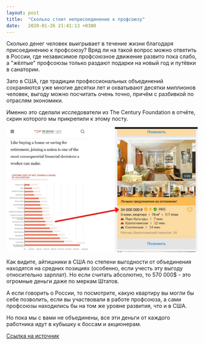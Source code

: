```yaml
---
layout: post
title:  "Сколько стоит неприсоединение к профсоюзу"
date:   2020-01-26 21:41:13 +0300
---
```


Сколько денег человек выигрывает в течение жизни благодаря присоединению к профсоюзу? Вряд ли на такой вопрос можно ответить в России, где независимое профсоюзное движение развито пока слабо, а "жёлтые" профсоюзы только раздают подарки на новый год и путёвки в санатории.

Зато в США, где традиции профессиональных объединений сохраняются уже многие десятки лет и охватывают десятки миллионов человек, выгоду можно посчитать очень точно, причём с разбивкой по отраслям экономики.

Именно это сделали исследователи из The Century Foundation в отчёте, скрин которого мы прикрепили к этому посту.

![image](/images/weals_image.jpg)

Как видите, айтишники в США по степени выгодности от объединения находятся на средних позициях (особенно, если учесть эту выгоду относительно зарплат). Но если считать абсолютно, то 570 000$ - это огромные деньги даже по меркам Штатов.

А если говорить о России, то посмотрите, какую квартиру вы могли бы себе позволить, если вы участвовали в работе профсоюза, а сами профсоюзы находились бы на том же уровне развития, что и в США.

Но пока мы с вами не объединены, все эти деньги от каждого работника идут в кубышку к боссам и акционерам.

[Ссылка на источник][source]  



[source]: https://tcf.org/content/report/virtual-labor-organizing/